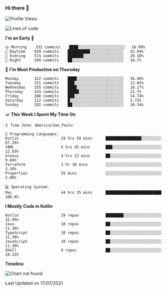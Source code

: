 ### Hi there 👋

<!--
**fernandonogueira/fernandonogueira** is a ✨ _special_ ✨ repository because its `README.md` (this file) appears on your GitHub profile.

Here are some ideas to get you started:

- 🔭 I’m currently working on ...
- 🌱 I’m currently learning ...
- 👯 I’m looking to collaborate on ...
- 🤔 I’m looking for help with ...
- 💬 Ask me about ...
- 📫 How to reach me: ...
- 😄 Pronouns: ...
- ⚡ Fun fact: ...
-->

<!--START_SECTION:waka-->
![Profile Views](http://img.shields.io/badge/Profile%20Views-18-blue)

![Lines of code](https://img.shields.io/badge/From%20Hello%20World%20I%27ve%20Written-450973%20lines%20of%20code-blue)

**I'm an Early 🐤** 

```text
🌞 Morning    332 commits    ████░░░░░░░░░░░░░░░░░░░░░   16.99% 
🌆 Daytime    839 commits    ██████████░░░░░░░░░░░░░░░   42.94% 
🌃 Evening    574 commits    ███████░░░░░░░░░░░░░░░░░░   29.38% 
🌙 Night      209 commits    ██░░░░░░░░░░░░░░░░░░░░░░░   10.7%

```
📅 **I'm Most Productive on Thursday** 

```text
Monday       322 commits    ████░░░░░░░░░░░░░░░░░░░░░   16.48% 
Tuesday      251 commits    ███░░░░░░░░░░░░░░░░░░░░░░   12.85% 
Wednesday    355 commits    ████░░░░░░░░░░░░░░░░░░░░░   18.17% 
Thursday     424 commits    █████░░░░░░░░░░░░░░░░░░░░   21.7% 
Friday       288 commits    ███░░░░░░░░░░░░░░░░░░░░░░   14.74% 
Saturday     112 commits    █░░░░░░░░░░░░░░░░░░░░░░░░   5.73% 
Sunday       202 commits    ██░░░░░░░░░░░░░░░░░░░░░░░   10.34%

```


📊 **This Week I Spent My Time On** 

```text
⌚︎ Time Zone: America/Sao_Paulo

💬 Programming Languages: 
Kotlin                   29 hrs 59 mins      ████████████████░░░░░░░░░   67.26% 
YAML                     5 hrs 45 mins       ███░░░░░░░░░░░░░░░░░░░░░░   12.93% 
Groovy                   4 hrs 23 mins       ██░░░░░░░░░░░░░░░░░░░░░░░   9.84% 
Terraform                1 hr 30 mins        ░░░░░░░░░░░░░░░░░░░░░░░░░   3.39% 
Properties               55 mins             ░░░░░░░░░░░░░░░░░░░░░░░░░   2.08%

💻 Operating System: 
Mac                      44 hrs 35 mins      █████████████████████████   100.0%

```

**I Mostly Code in Kotlin** 

```text
Kotlin                   29 repos            ████████░░░░░░░░░░░░░░░░░   32.95% 
Java                     10 repos            ██░░░░░░░░░░░░░░░░░░░░░░░   11.36% 
TypeScript               10 repos            ██░░░░░░░░░░░░░░░░░░░░░░░   11.36% 
JavaScript               10 repos            ██░░░░░░░░░░░░░░░░░░░░░░░   11.36% 
Shell                    9 repos             ██░░░░░░░░░░░░░░░░░░░░░░░   10.23%

```


**Timeline**

![Chart not found](https://raw.githubusercontent.com/fernandonogueira/fernandonogueira/master/charts/bar_graph.png) 


 Last Updated on 17/07/2021
<!--END_SECTION:waka-->
